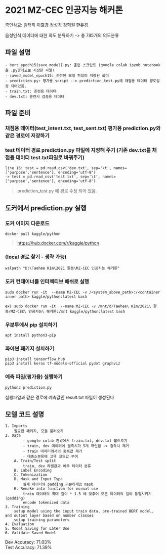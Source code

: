 2021 MZ-CEC 인공지능 해커톤 
===========================
축인삼묘: 김태희 이효경 정성경 정희원 한유경

음성인식 데이터에 대한 의도 분류하기 -> 총 785개의 의도분류

파일 설명
---------
    - bert_epoch15(save_model).py: 훈련 스크립트 (google colab ipynb notebook을 .py형식으로 저장한 파일)
	- saved_model_epoch15: 훈련된 모델 파일이 저장된 폴더 
	- prediction.py: 평가용 script --> prediction_test.py에 채점용 데이터 경로설정 되어있음.
	- train.txt: 훈련용 데이터 
	- dev.txt: 훈련시 검증용 데이터 

파일 준비
--------	
### 채점용 데이터(test_intent.txt, test_sent.txt) 평가용 prediction.py와 같은 경로에 저장하기

### test 데이터 경로 prediction.py 파일에 지정해 주기 (기존 dev.txt를 채점용 데이터 test.txt파일로 바꿔주기)
    line 16: test = pd.read_csv('dev.txt', sep='\t', names=['purpose','sentence'], encoding='utf-8')
    -> test = pd.read_csv('test.txt', sep='\t', names=['purpose','sentence'], encoding='utf-8')
> prediction_test.py 에 경로 수정 되어 있음. 

도커에서 prediction.py 실행
--------------------------

### 도커 이미지 다운로드
    docker pull kaggle/python 
> https://hub.docker.com/r/kaggle/python 

### (local 경로 찾기 - 생략 가능)
    wslpath "D:\Taehee Kim\2021 활동\MZ-CEC 인공지능 해커톤"


### 도커 컨테이너를 인터렉티브 배쉬로 실행
    sudo docker run -it  --name MZ-CEC -v /<system_above_path>:/<container inner path> kaggle/python:latest bash

    ex) sudo docker run -it  --name MZ-CEC -v /mnt/d/Taehee\ Kim/2021\ 활동/MZ-CEC\ 인공지능\ 해커톤:/mnt kaggle/python:latest bash

### 우분투에서 pip 설치하기
    apt install python3-pip

### 파이썬 패키지 설치하기
    pip3 install tensorflow_hub
    pip3 install keras tf-models-official pydot graphviz

### 예측 파일(평가용) 실행하기
    python3 prediction.py


실행파일과 같은 경로에 예측값인 result.txt 파일이 생성된다

## 모델 코드 설명
    1. Imports 
        필요한 패키지, 모듈 불러오기
    2. Data
            - google colab 환경에서 train.txt, dev.txt 불러오기
            - train, dev 데이터에 결측치가 5개 확인됨 -> 결측치 제거
            - train 데이터에서의 중복값 제거
            - 대중소분류에 고유 코드값 부여
        A. Train/Test split
            train, dev 라벨값과 예측 데이터 분류
        B. Label Encoding
        C. Tokenization
        D. Mask and Input Type
            실제 데이터와 padding 구분하게끔 mask
        E. Remake into function for normal use
            train 데이터의 최대 길이 * 1.5 에 맞추어 모든 데이터의 길이 통일시키기(padding)
            encode tokenized data
    3. Training
        setup model using the input train data, pre-trained BERT model, and output layer based on number classes
        setup training parameters
    4. Evaluation
    5. Model Saving for Later Use
    6. Validate Saved Model
    
    
    
Dev Accuracy: 71.03%		
Test Accuracy: 71.39%
        
